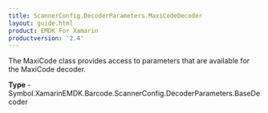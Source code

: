 ```yaml
---
title: ScannerConfig.DecoderParameters.MaxiCodeDecoder
layout: guide.html 
product: EMDK For Xamarin 
productversion: '2.4' 
---
```

The MaxiCode class provides access to parameters that are available for the MaxiCode decoder.

**Type** - Symbol.XamarinEMDK.Barcode.ScannerConfig.DecoderParameters.BaseDecoder



